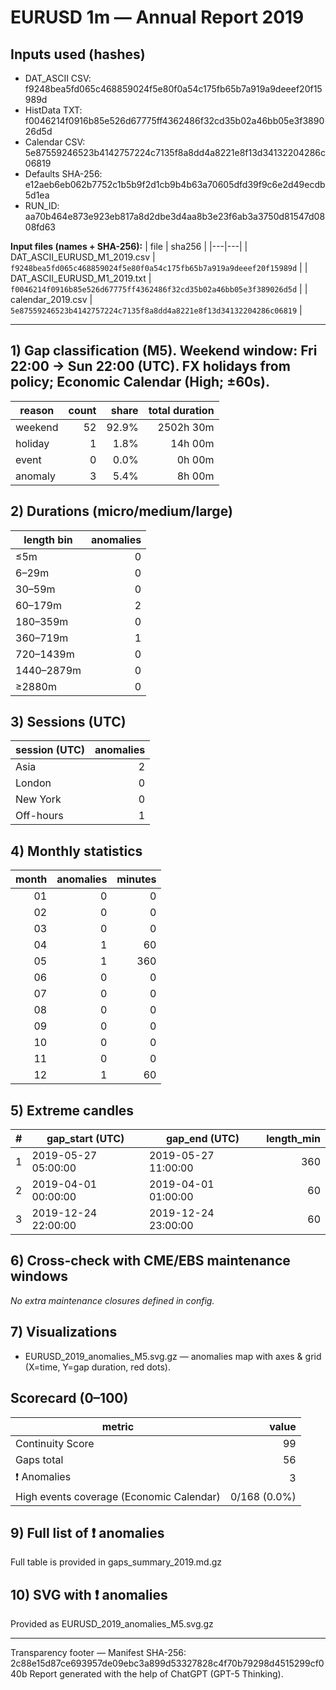 # EURUSD 1m — Annual Report 2019

## Inputs used (hashes)
- DAT_ASCII CSV: f9248bea5fd065c468859024f5e80f0a54c175fb65b7a919a9deeef20f15989d
- HistData TXT: f0046214f0916b85e526d67775ff4362486f32cd35b02a46bb05e3f389026d5d
- Calendar CSV: 5e87559246523b4142757224c7135f8a8dd4a8221e8f13d34132204286c06819
- Defaults SHA-256: e12aeb6eb062b7752c1b5b9f2d1cb9b4b63a70605dfd39f9c6e2d49ecdb5d1ea
- RUN_ID: aa70b464e873e923eb817a8d2dbe3d4aa8b3e23f6ab3a3750d81547d0808fd63

**Input files (names + SHA-256):**
| file | sha256 |
|---|---|
| DAT_ASCII_EURUSD_M1_2019.csv | `f9248bea5fd065c468859024f5e80f0a54c175fb65b7a919a9deeef20f15989d` |
| DAT_ASCII_EURUSD_M1_2019.txt | `f0046214f0916b85e526d67775ff4362486f32cd35b02a46bb05e3f389026d5d` |
| calendar_2019.csv | `5e87559246523b4142757224c7135f8a8dd4a8221e8f13d34132204286c06819` |

---
## 1) Gap classification (M5). Weekend window: Fri 22:00 → Sun 22:00 (UTC). FX holidays from policy; Economic Calendar (High; ±60s).
| reason | count | share | total duration |
|---|---:|---:|---:|
| weekend | 52 | 92.9% | 2502h 30m |
| holiday | 1 | 1.8% | 14h 00m |
| event | 0 | 0.0% | 0h 00m |
| anomaly | 3 | 5.4% | 8h 00m |

## 2) Durations (micro/medium/large)
| length bin | anomalies |
|---|---:|
| ≤5m | 0 |
| 6–29m | 0 |
| 30–59m | 0 |
| 60–179m | 2 |
| 180–359m | 0 |
| 360–719m | 1 |
| 720–1439m | 0 |
| 1440–2879m | 0 |
| ≥2880m | 0 |

## 3) Sessions (UTC)
| session (UTC) | anomalies |
|---|---:|
| Asia | 2 |
| London | 0 |
| New York | 0 |
| Off-hours | 1 |

## 4) Monthly statistics
| month | anomalies | minutes |
|---:|---:|---:|
| 01 | 0 | 0 |
| 02 | 0 | 0 |
| 03 | 0 | 0 |
| 04 | 1 | 60 |
| 05 | 1 | 360 |
| 06 | 0 | 0 |
| 07 | 0 | 0 |
| 08 | 0 | 0 |
| 09 | 0 | 0 |
| 10 | 0 | 0 |
| 11 | 0 | 0 |
| 12 | 1 | 60 |

## 5) Extreme candles
| # | gap_start (UTC) | gap_end (UTC) | length_min |
|---:|---|---|---:|
| 1 | 2019-05-27 05:00:00 | 2019-05-27 11:00:00 | 360 |
| 2 | 2019-04-01 00:00:00 | 2019-04-01 01:00:00 | 60 |
| 3 | 2019-12-24 22:00:00 | 2019-12-24 23:00:00 | 60 |

## 6) Cross-check with CME/EBS maintenance windows
_No extra maintenance closures defined in config._

## 7) Visualizations
- EURUSD_2019_anomalies_M5.svg.gz — anomalies map with axes & grid (X=time, Y=gap duration, red dots).

## Scorecard (0–100)
| metric | value |
|---|---:|
| Continuity Score | 99 |
| Gaps total | 56 |
| ❗ Anomalies | 3 |
| High events coverage (Economic Calendar) | 0/168 (0.0%) |


## 9) Full list of ❗ anomalies
Full table is provided in gaps_summary_2019.md.gz

## 10) SVG with ❗ anomalies
Provided as EURUSD_2019_anomalies_M5.svg.gz

---
Transparency footer
— Manifest SHA-256: 2c88e15d87ce693957de09ebc3a899d53327828c4f70b79298d4515299cf040b Report generated with the help of ChatGPT (GPT-5 Thinking).
